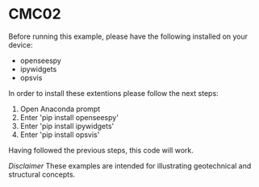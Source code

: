 # CMC02

Before running this example, please have the following installed on your device:
- openseespy
- ipywidgets
- opsvis

In order to install these extentions please follow the next steps:

1. Open Anaconda prompt
2. Enter 'pip install openseespy'
3. Enter 'pip install ipywidgets'
4. Enter 'pip install opsvis'


Having followed the previous steps, this code will work.

*Disclaimer*
These examples are intended for illustrating geotechnical and structural concepts.

